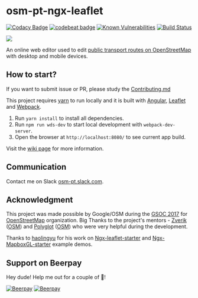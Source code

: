 # osm-pt-ngx-leaflet

[![Codacy Badge](https://api.codacy.com/project/badge/Grade/231206018f6e41d9bddee2b4bb4683dc)](https://www.codacy.com/app/dkocich/osm-pt-ngx-leaflet?utm_source=github.com&utm_medium=referral&utm_content=dkocich/osm-pt-ngx-leaflet&utm_campaign=badger)
[![codebeat badge](https://codebeat.co/badges/525de5f2-8276-4e4a-ad5f-0b8c6c854f0d)](https://codebeat.co/projects/github-com-dkocich-osm-pt-ngx-leaflet-master)
[![Known Vulnerabilities](https://snyk.io/test/github/snyk/goof/badge.svg)](https://snyk.io/test/github/snyk/goof)
[![Build Status](https://api.travis-ci.org/dkocich/osm-pt-ngx-leaflet.svg?branch=master)](https://travis-ci.org/dkocich/osm-pt-ngx-leaflet)

<a href="https://zenhub.com"><img src="https://raw.githubusercontent.com/ZenHubIO/support/master/zenhub-badge.png"></a>

An online web editor used to edit [public transport routes on OpenStreetMap](https://wiki.openstreetmap.org/wiki/Public_transport) with desktop and mobile devices.

## How to start?

If you want to submit issue or PR, please study the [Contributing.md](https://github.com/dkocich/osm-pt-ngx-leaflet/blob/master/CONTRIBUTING.md)

This project requires [yarn](https://yarnpkg.com/) to run locally and it is built with
 [Angular](https://angular.io/), [Leaflet](http://leafletjs.com/) and [Webpack](https://webpack.js.org/).

1.	Run `yarn install` to install all dependencies.
2.	Run `npm run wds-dev` to start local development with `webpack-dev-server`.
3.  Open the browser at `http://localhost:8080/` to see current app build.

Visit the [wiki page](https://github.com/dkocich/osm-pt-ngx-leaflet/wiki) for more information.

## Communication

Contact me on Slack [osm-pt.slack.com](https://osm-pt.slack.com/).

## Acknowledgment

This project was made possible by Google/OSM during the [GSOC 2017](https://summerofcode.withgoogle.com/) for [OpenStreetMap](https://www.openstreetmap.org/) organization.
 Big Thanks to the project's mentors - [Zverik](https://github.com/zverik) ([OSM](https://wiki.openstreetmap.org/wiki/User:Zverik)) and [Polyglot](https://github.com/PolyglotOpenstreetmap) ([OSM](https://wiki.openstreetmap.org/wiki/User:Polyglot))
 who were very helpful during the development.

Thanks to [haolingyu](https://github.com/haoliangyu) for his work on [Ngx-leaflet-starter](https://github.com/haoliangyu/ngx-leaflet-starter)
 and [Ngx-MapboxGL-starter](https://github.com/haoliangyu/ngx-mapboxgl-starter) example demos.

## Support on Beerpay
Hey dude! Help me out for a couple of :beers:!

[![Beerpay](https://beerpay.io/dkocich/osm-pt-ngx-leaflet/badge.svg?style=beer-square)](https://beerpay.io/dkocich/osm-pt-ngx-leaflet)  [![Beerpay](https://beerpay.io/dkocich/osm-pt-ngx-leaflet/make-wish.svg?style=flat-square)](https://beerpay.io/dkocich/osm-pt-ngx-leaflet?focus=wish)